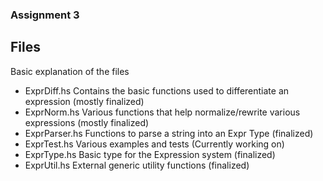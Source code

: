 ### Assignment 3

## Files

Basic explanation of the files

- ExprDiff.hs Contains the basic functions used to differentiate an expression (mostly finalized)
- ExprNorm.hs Various functions that help normalize/rewrite various expressions (mostly finalized)
- ExprParser.hs Functions to parse a string into an Expr Type (finalized)
- ExprTest.hs Various examples and tests (Currently working on)
- ExprType.hs Basic type for the Expression system (finalized)
- ExprUtil.hs External generic utility functions (finalized)
